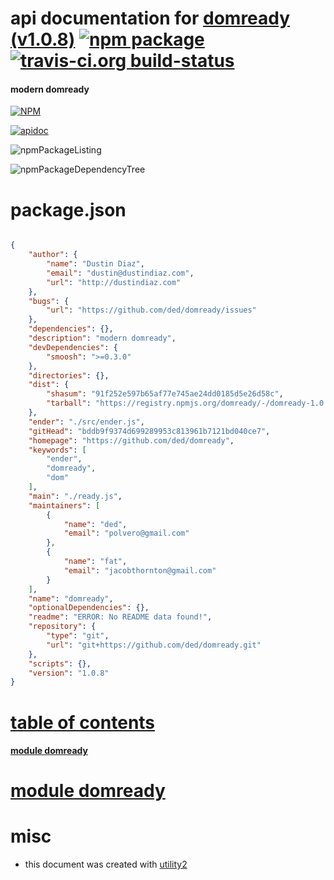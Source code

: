# api documentation for  [domready (v1.0.8)](https://github.com/ded/domready)  [![npm package](https://img.shields.io/npm/v/npmdoc-domready.svg?style=flat-square)](https://www.npmjs.org/package/npmdoc-domready) [![travis-ci.org build-status](https://api.travis-ci.org/npmdoc/node-npmdoc-domready.svg)](https://travis-ci.org/npmdoc/node-npmdoc-domready)
#### modern domready

[![NPM](https://nodei.co/npm/domready.png?downloads=true)](https://www.npmjs.com/package/domready)

[![apidoc](https://npmdoc.github.io/node-npmdoc-domready/build/screenCapture.buildNpmdoc.browser._2Fhome_2Ftravis_2Fbuild_2Fnpmdoc_2Fnode-npmdoc-domready_2Ftmp_2Fbuild_2Fapidoc.html.png)](https://npmdoc.github.io/node-npmdoc-domready/build/apidoc.html)

![npmPackageListing](https://npmdoc.github.io/node-npmdoc-domready/build/screenCapture.npmPackageListing.svg)

![npmPackageDependencyTree](https://npmdoc.github.io/node-npmdoc-domready/build/screenCapture.npmPackageDependencyTree.svg)



# package.json

```json

{
    "author": {
        "name": "Dustin Diaz",
        "email": "dustin@dustindiaz.com",
        "url": "http://dustindiaz.com"
    },
    "bugs": {
        "url": "https://github.com/ded/domready/issues"
    },
    "dependencies": {},
    "description": "modern domready",
    "devDependencies": {
        "smoosh": ">=0.3.0"
    },
    "directories": {},
    "dist": {
        "shasum": "91f252e597b65af77e745ae24dd0185d5e26d58c",
        "tarball": "https://registry.npmjs.org/domready/-/domready-1.0.8.tgz"
    },
    "ender": "./src/ender.js",
    "gitHead": "bddb9f9374d699289953c813961b7121bd040ce7",
    "homepage": "https://github.com/ded/domready",
    "keywords": [
        "ender",
        "domready",
        "dom"
    ],
    "main": "./ready.js",
    "maintainers": [
        {
            "name": "ded",
            "email": "polvero@gmail.com"
        },
        {
            "name": "fat",
            "email": "jacobthornton@gmail.com"
        }
    ],
    "name": "domready",
    "optionalDependencies": {},
    "readme": "ERROR: No README data found!",
    "repository": {
        "type": "git",
        "url": "git+https://github.com/ded/domready.git"
    },
    "scripts": {},
    "version": "1.0.8"
}
```



# <a name="apidoc.tableOfContents"></a>[table of contents](#apidoc.tableOfContents)

#### [module domready](#apidoc.module.domready)



# <a name="apidoc.module.domready"></a>[module domready](#apidoc.module.domready)



# misc
- this document was created with [utility2](https://github.com/kaizhu256/node-utility2)
